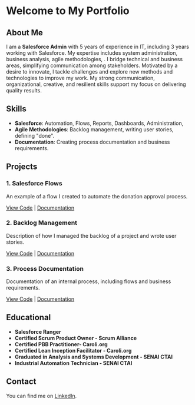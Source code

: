 # Welcome to My Portfolio

## About Me
I am a **Salesforce Admin** with 5 years of experience in IT, including 3 years working with Salesforce. My expertise includes system administration, business analysis, agile methodologies, .
I bridge technical and business areas, simplifying communication among stakeholders. Motivated by a desire to innovate, I tackle challenges and explore new methods and technologies to improve my work. My strong communication, organizational, creative, and resilient skills support my focus on delivering quality results.


## Skills
- **Salesforce**: Automation, Flows, Reports, Dashboards, Administration,
- **Agile Methodologies**: Backlog management, writing user stories, defining "done".
- **Documentation**: Creating process documentation and business requirements.

## Projects

### 1. **Salesforce Flows**
An example of a flow I created to automate the donation approval process.

[View Code](#) | [Documentation](#)

### 2. **Backlog Management**
Description of how I managed the backlog of a project and wrote user stories.

[View Code](#) | [Documentation](#)

### 3. **Process Documentation**
Documentation of an internal process, including flows and business requirements.

[View Code](#) | [Documentation](#)

## Educational 
- **Salesforce Ranger**
- **Certified Scrum Product Owner - Scrum Alliance**
- **Certified PBB Practitioner- Caroli.org**
- **Certified Lean Inception Facilitator - Caroli.org**
- **Graduated in Analysis and Systems Development - SENAI CTAI**
- **Industrial Automation Technician - SENAI CTAI**

## Contact
You can find me on [LinkedIn](https://www.linkedin.com/in/felipe-annunziato-968893171/).
